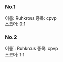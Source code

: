 ### No.1<br>
이름: Ruhkrous
종목: cpvp <br>
스코어: 0:1 <br>

### No.2<br>
이름`: Ruhkrous
종목: cpvp <br>
스코어: 1:1 <br>